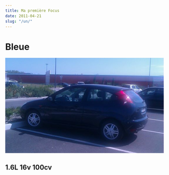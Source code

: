 ```yaml
---
title: Ma première Focus
date: 2011-04-21
slug: "/un/"
---
```


# Bleue

![Focus 1](../images/focus1.jpg)

## 1.6L 16v 100cv